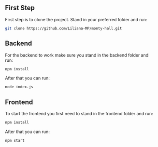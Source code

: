 ## First Step
First step is to clone the project. Stand in your preferred folder and run:
```bash
git clone https://github.com/Liliana-MP/monty-hall.git
```
## Backend
For the backend to work make sure you stand in the backend folder and run:
```bash
npm install
```
After that you can run:
```bash
node index.js
```
## Frontend
To start the frontend you first need to stand in the frontend folder and run:
```bash
npm install
```
After that you can run:
```bash
npm start
```
